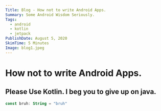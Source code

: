 ```yaml
---
Title: Blog - How not to write Android Apps.
Summary: Some Android Wisdom Seriously.
Tags:
  - android
  - kotlin
  - jetpack
PublishDate: August 5, 2020
SkimTime: 5 Minutes
Image: blog1.jpeg
---
```


# How not to write Android Apps.

## Please Use Kotlin. I beg you to give up on java.

```kotlin
const bruh: String = "bruh"
```
